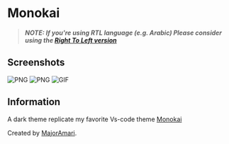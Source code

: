 # Monokai

> ***NOTE: If you're using RTL language (e.g. Arabic) Please consider using the [Right To Left version](<../Monokai\_(Right*To*Left)/README.md>)***

## Screenshots

![PNG](https://i.imgur.com/EQFCrZm.png)
![PNG](https://i.imgur.com/Ubv3LAM.png)
![GIF](https://i.imgur.com/fqoMVth.gif)

## Information

A dark theme replicate my favorite Vs-code theme [Monokai](https://monokai.pro/vscode)

Created by [MajorAmari](https://github.com/Majoramari).
